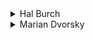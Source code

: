 <details>
<summary>
Hal Burch
</summary>

The basic tool to use here is dynamic programming. For each prefix of the sequence, you know that it is expressible in terms of the primitives if and only if you can find some shorter expressible prefix such that the sequence between the two prefixes is a primitive. Thus, you can check each primitive and see if it matches the end of a prefix and whether the prefix before that primitive (the pre-prefix, if you would) is expressible.

This can be turned-around to get something that is simpler to code. For each prefix that is expressible, determine which primitives match the sequence beginning at that location, and mark the prefix plus the primitive as expressible, if it does.

In the worst case, you have to check each prefix starting at each location. There are at most 200 prefixes of length 10 to check at each of 200,000 locations, for a total of 400,000,000 operations. This is a little higher than the standard number you would expect to be able to do in 5 seconds, but it is a very small operation (two array look-ups and a character comparison), and an over-estimate on how bad it can actually get.

```cpp
#include <stdio.h>

/* maximum number of primitives */
#define MAXP 200
/* maximum length of a primitive */
#define MAXL 10

char prim[MAXP+1][MAXL+1]; /* primitives */
int nump;                  /* number of primitives */

int start[200001];         /* is this prefix of the sequence expressible? */
char data[200000];         /* the sequence */
int ndata;                 /* length of the sequence */

int main(int argc, char **argv)
 {
  FILE *fout, *fin;
  int best;
  int lv, lv2, lv3;

  if ((fin = fopen("prim.in", "r")) == NULL)
   {
    perror ("fopen fin");
      exit(1);
   }
  if ((fout = fopen("prim.out", "w")) == NULL)
   {
    perror ("fopen fout");
    exit(1);
   }

  /* read in primitives */
  while (1)
   {
    fscanf (fin, "%s", prim[nump]);
    if (prim[nump][0] != '.') nump++;
    else break;
   }

  /* read in string, one line at a time */
  ndata = 0;
  while (fscanf (fin, "%s", data+ndata) == 1)
    ndata += strlen(data+ndata);

  start[0] = 1;
  best = 0;
  for (lv = 0; lv < ndata; lv++)
    if (start[lv]) 
     { /* for each expressible prefix */
      best = lv; /* we found a longer expressible prefix! */
      /* for each primitive, determine the sequence starting at
         this location matches it */
      for (lv2 = 0; lv2 < nump; lv2++)
       {
        for (lv3 = 0; lv + lv3 < ndata &&  prim[lv2][lv3] &&
	    prim[lv2][lv3] == data[lv+lv3]; lv3++)
          ;
	if (!prim[lv2][lv3])   /* it matched! */
	  start[lv + lv3] = 1; /* so the expanded prefix is also expressive */
       }
     } 

  /* see if the entire sequence is expressible */
  if (start[ndata]) best = ndata; 

  fprintf (fout, "%i\n", best);
  return 0;
 }
```

</details>

<details>
<summary>
Marian Dvorsky
</summary>

Here is some additional Analysis from Marian Dvorsky in Slovakia.

After the main idea is clear, we can think about an improvements. First of all we notice that a trick can reduce space complexity from O(n) (where n is 200,000 - length of sequence) to O(maxl) (where maxl is 10, the length of the longest word in dictionary), but that requires an "opposite" method to the one Hal used in his program. For all prefixes of length n (n grows in increasing order), we check if they are expressible in terms of primitives.

The second improvement is the check for whether the end (suffix) of prefix is primitive. This can be also done in O(maxl) with a structure called a 'trie'. We will have a tree in which every node represents some word (or prefix of some word) in a dictionary and edges represent characters. The root of the tree represents an empty word.

If we walk from root to some node 'i' and write down characters on edges we've used, we get some word 'v'. The node 'i' then represents word 'v'. Moreover if word 'v' is in dictionary, we will remember it in that node (with some boolean variable).

Finally, when we learn that the last maxl prefixes aren't expressible, then no more prefixes are, so we can exit immediately.

In the worst case, we will, for every prefix (200,000), check a word of length maxl (10), for a total of 2,000,000 'operations'.


```pascal
(* maximum length of primitive *)
const MAXL=20;

type pnode=^node;
     node=record
            next:array['A'..'Z'] of pnode;
            isthere:boolean;
          end;

var trie:pnode;     (* dictionary *)
    p:pointer;
    fin,fout:text;

(* read space separated word from file *)
function readword:string;
var s:string;
    ch:char;
begin
  read(fin,ch);
  while (not (ch in ['A'..'Z','.'])) do
    read(fin,ch);
  s:='';
  while (ch in ['A'..'Z','.']) do
  begin
    s:=s+ch;
    read(fin,ch);
  end;
  readword:=s;
end;

(* read dictionary *)
procedure readdict;
var n,i,j,l:integer;
    nod:pnode;
    ch,ch2:char;
    s:string;
begin
  new(trie);
  for ch2:='A' to 'Z' do
    trie^.next[ch2]:=nil;
  trie^.isthere:=false;
  s:=readword;
  while s<>'.' do
  begin
    nod:=trie;
    l:=length(s);
    (* save word in reverse order *)
    for j:=l downto 1 do
    begin
      ch:=s[j];
      if nod^.next[ch]=nil then
      begin
        new(nod^.next[ch]);
        for ch2:='A' to 'Z' do
          nod^.next[ch]^.next[ch2]:=nil;
        nod^.next[ch]^.isthere:=false;
		end;
      nod:=nod^.next[ch];
    end;
    nod^.isthere:=true;
    s:=readword;
  end;
end;

procedure compute;
var start:array[0..MAXL] of boolean; (* is this prefix (mod MAXL) expressible ? *)
    data:array[0..MAXL] of char;     (* the sequence (mod MAXL) *)
    i,k:integer;
    ch:char;
    nod:pnode;
    max,cnt:longint;
begin
  start[0]:=true;
  read(fin,ch);
  data[0]:=#0; (* sentinel *)
  i:=1;
  max:=0; cnt:=1;
  while not eof(fin) do
  begin
    if not (ch in ['A'..'Z']) then
	 begin
      read(fin,ch);
      continue;
	 end;
    if i=MAXL then i:=0;  (* i:=i mod MAXL *)
    k:=i;
    data[i]:=ch;
    start[i]:=false;
    nod:=trie;
    (* is there primitive at the and of current prefix ? *)
    while nod<>nil do
    begin
      nod:=nod^.next[data[k]];
      dec(k); if k<0 then k:=MAXL-1;
      if start[k] and (nod<>nil) and nod^.isthere then
      begin
        (* we've found a primitive at the end of prefix and the rest is
           expressible *)
		  start[i]:=true;
        max:=cnt; break;
      end;
      if data[k]=#0 then break;
    end;
    read(fin,ch);

    (* if last MAXL prefixes are not expressible, no other prefix can
	    be expressible *)
    if cnt>max+MAXL then break;

    inc(i); inc(cnt);
  end;

  (* write answer *)
  assign(fout,'prefix.out');
  rewrite(fout);
  writeln(fout,max);
  close(fout);
end;

begin
  mark(p);
  assign(fin,'prefix.in');
  reset(fin);
  readdict;
  compute;
  close(fin);
  release(p);
end.
```

</details>

